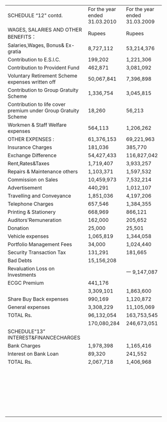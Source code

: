<html><body><table><tr><td>SCHEDULE “12" contd.</td><td>For the year ended 31.03.2010</td><td>For the year ended 31.03.2009</td></tr><tr><td>WAGES, SALARIES AND OTHER BENEFITS：</td><td>Rupees</td><td>Rupees</td></tr><tr><td>Salaries,Wages, Bonus& Ex-gratia</td><td>8,727,112</td><td>53,214,376</td></tr><tr><td>Contribution to E.S.l.C.</td><td>199,202</td><td>1,221,306</td></tr><tr><td>Contribution to Provident Fund</td><td>462,871</td><td>3,081,092</td></tr><tr><td>Voluntary Retirement Scheme expenses written off</td><td>50,067,841</td><td>7,396,898</td></tr><tr><td>Contribution to Group Gratuity Scheme</td><td>1,336,754</td><td>3,045,815</td></tr><tr><td>Contribution to life cover premium under Group Gratuity Scheme</td><td>18,260</td><td>56,213</td></tr><tr><td>Workmen & Staff Welfare expenses</td><td>564,113</td><td>1,206,262</td></tr><tr><td>OTHER EXPENSES :</td><td>61,376,153</td><td>69,221,963</td></tr><tr><td>Insurance Charges</td><td>181,036</td><td>385,770</td></tr><tr><td>Exchange Difference</td><td>54,427,433</td><td>116,827,042</td></tr><tr><td>Rent,Rates&Taxes</td><td>1,719,407</td><td>3,933,257</td></tr><tr><td>Repairs & Maintenance others</td><td>1,103,371</td><td>1,597,532</td></tr><tr><td>Commission on Sales</td><td>10,459,973</td><td>7,532,214</td></tr><tr><td>Advertisement</td><td>440,291</td><td>1,012,107</td></tr><tr><td>Travelling and Conveyance</td><td>1,851,036</td><td>4,197,206</td></tr><tr><td>Telephone Charges</td><td>657,546</td><td>1,384,355</td></tr><tr><td>Printing & Stationery</td><td>668,969</td><td>866,121</td></tr><tr><td>Auditors'Remuneration</td><td>162,000</td><td>205,652</td></tr><tr><td>Donation</td><td>25,000</td><td>25,501</td></tr><tr><td>Vehicle expenses</td><td>1,065,819</td><td>1,344,058</td></tr><tr><td>Portfolio Management Fees</td><td>34,000</td><td>1,024,440</td></tr><tr><td>Security Transaction Tax</td><td>131,291</td><td>181,665</td></tr><tr><td>Bad Debts</td><td>15,156,208</td><td></td></tr><tr><td>Revaluation Loss on Investments</td><td></td><td>一 9,147,087</td></tr><tr><td>ECGC Premium</td><td>441,176</td><td></td></tr><tr><td></td><td>3,309,101</td><td>1,863,600</td></tr><tr><td>Share Buy Back expenses</td><td>990,169</td><td>1,120,872</td></tr><tr><td>General expenses</td><td>3,308,229</td><td>11,105,069</td></tr><tr><td>TOTAL Rs.</td><td>96,132,054</td><td>163,753,545</td></tr><tr><td></td><td>170,080,284</td><td>246,673,051</td></tr><tr><td>SCHEDULE“13” INTEREST&FINANCECHARGES</td><td></td><td></td></tr><tr><td>Bank Charges</td><td>1,978,398</td><td>1,165,416</td></tr><tr><td>Interest on Bank Loan</td><td>89,320</td><td>241,552</td></tr><tr><td>TOTAL Rs.</td><td>2,067,718</td><td>1,406,968</td></tr><tr><td></td><td></td><td></td></tr><tr><td></td><td></td><td></td></tr><tr><td></td><td></td><td></td></tr><tr><td></td><td></td><td></td></tr><tr><td></td><td></td><td></td></tr><tr><td></td><td></td><td></td></tr><tr><td></td><td></td><td></td></tr><tr><td></td><td></td><td></td></tr><tr><td></td><td></td><td></td></tr><tr><td></td><td></td><td></td></tr><tr><td></td><td></td><td></td></tr><tr><td></td><td></td><td></td></tr><tr><td></td><td></td><td></td></tr><tr><td></td><td></td><td></td></tr><tr><td></td><td></td><td></td></tr><tr><td></td><td></td><td></td></tr><tr><td></td><td></td><td></td></tr><tr><td></td><td></td><td></td></tr><tr><td></td><td></td><td></td></tr><tr><td></td><td></td><td></td></tr><tr><td></td><td></td><td></td></tr><tr><td></td><td></td><td></td></tr><tr><td></td><td></td><td></td></tr><tr><td></td><td></td><td></td></tr><tr><td></td><td></td><td></td></tr><tr><td></td><td></td><td></td></tr><tr><td></td><td></td><td></td></tr></table></body></html>  